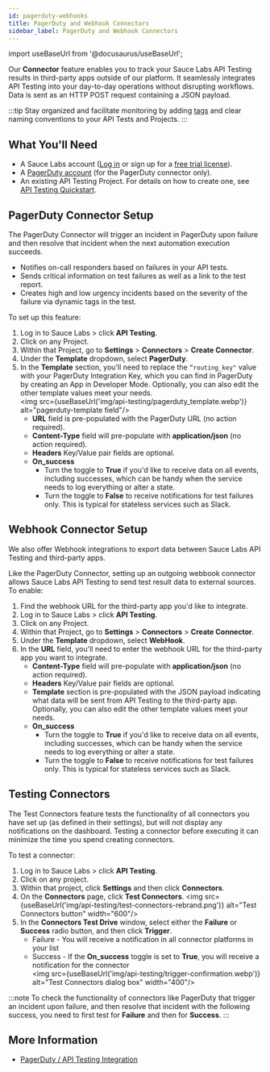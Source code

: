 ```yaml
---
id: pagerduty-webhooks
title: PagerDuty and Webhook Connectors
sidebar_label: PagerDuty and Webhook Connectors
---
```


import useBaseUrl from '@docusaurus/useBaseUrl';

Our **Connector** feature enables you to track your Sauce Labs API Testing results in third-party apps outside of our platform. It seamlessly integrates API Testing into your day-to-day operations without disrupting workflows. Data is sent as an HTTP POST request containing a JSON payload.

:::tip
Stay organized and facilitate monitoring by adding [tags](/api-testing/composer/other-components/#tag) and clear naming conventions to your API Tests and Projects.
:::

## What You'll Need

- A Sauce Labs account ([Log in](https://accounts.saucelabs.com/am/XUI/#login/) or sign up for a [free trial license](https://saucelabs.com/sign-up)).
- A [PagerDuty account](https://www.pagerduty.com/) (for the PagerDuty connector only).
- An existing API Testing Project. For details on how to create one, see [API Testing Quickstart](/api-testing/quickstart/).

## PagerDuty Connector Setup

The PagerDuty Connector will trigger an incident in PagerDuty upon failure and then resolve that incident when the next automation execution succeeds.

- Notifies on-call responders based on failures in your API tests.
- Sends critical information on test failures as well as a link to the test report.
- Creates high and low urgency incidents based on the severity of the failure via dynamic tags in the test.

To set up this feature:

1. Log in to Sauce Labs > click **API Testing**.
2. Click on any Project.
3. Within that Project, go to **Settings** > **Connectors** > **Create Connector**.
4. Under the **Template** dropdown, select **PagerDuty**.
5. In the **Template** section, you'll need to replace the `“routing_key"` value with your PagerDuty Integration Key, which you can find in PagerDuty by creating an App in Developer Mode. Optionally, you can also edit the other template values meet your needs.<br/><img src={useBaseUrl('img/api-testing/pagerduty_template.webp')} alt="pagerduty-template field"/>
   - **URL** field is pre-populated with the PagerDuty URL (no action required).
   - **Content-Type** field will pre-populate with **application/json** (no action required).
   - **Headers** Key/Value pair fields are optional.
   - **On_success**
     - Turn the toggle to **True** if you'd like to receive data on all events, including successes, which can be handy when the service needs to log everything or alter a state.
     - Turn the toggle to **False** to receive notifications for test failures only. This is typical for stateless services such as Slack.

## Webhook Connector Setup

We also offer Webhook integrations to export data between Sauce Labs API Testing and third-party apps.

Like the PagerDuty Connector, setting up an outgoing webbook connector allows Sauce Labs API Testing to send test result data to external sources. To enable:

1. Find the webhook URL for the third-party app you'd like to integrate.
2. Log in to Sauce Labs > click **API Testing**.
3. Click on any Project.
4. Within that Project, go to **Settings** > **Connectors** > **Create Connector**.
5. Under the **Template** dropdown, select **WebHook**.
6. In the **URL** field, you'll need to enter the webhook URL for the third-party app you want to integrate.
   - **Content-Type** field will pre-populate with **application/json** (no action required).
   - **Headers** Key/Value pair fields are optional.
   - **Template** section is pre-populated with the JSON payload indicating what data will be sent from API Testing to the third-party app. Optionally, you can also edit the other template values meet your needs.
   - **On_success**
     - Turn the toggle to **True** if you'd like to receive data on all events, including successes, which can be handy when the service needs to log everything or alter a state.
     - Turn the toggle to **False** to receive notifications for test failures only. This is typical for stateless services such as Slack.

## Testing Connectors

The Test Connectors feature tests the functionality of all connectors you have set up (as defined in their settings), but will not display any notifications on the dashboard. Testing a connector before executing it can minimize the time you spend creating connectors.

To test a connector:

1. Log in to Sauce Labs > click **API Testing**.
2. Click on any project.
3. Within that project, click **Settings** and then click **Connectors**.
4. On the **Connectors** page, click **Test Connectors**.
   <img src={useBaseUrl('img/api-testing/test-connectors-rebrand.png')} alt="Test Connectors button" width="600"/>
5. In the **Connectors Test Drive** window, select either the **Failure** or **Success** radio button, and then click **Trigger**.
   - Failure - You will receive a notification in all connector platforms in your list
   - Success - If the **On_success** toggle is set to **True**, you will receive a notification for the connector<br/>
     <img src={useBaseUrl('img/api-testing/trigger-confirmation.webp')} alt="Test Connectors dialog box" width="400"/>

:::note
To check the functionality of connectors like PagerDuty that trigger an incident upon failure, and then resolve that incident with the following success, you need to first test for **Failure** and then for **Success**.
:::

## More Information

- [PagerDuty / API Testing Integration](https://www.pagerduty.com/integrations/sauce-api-testing/)
